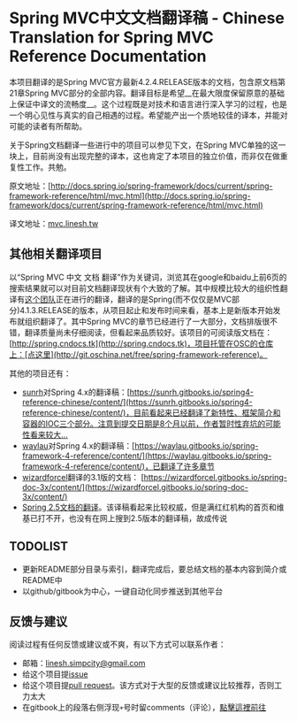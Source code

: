 # Spring MVC中文文档翻译稿 - Chinese Translation for Spring MVC Reference Documentation

本项目翻译的是Spring MVC官方最新4.2.4.RELEASE版本的文档，包含原文档第21章Spring MVC部分的全部内容。翻译目标是希望__在最大限度保留原意的基础上保证中译文的流畅度__。这个过程既是对技术和语言进行深入学习的过程，也是一个明心见性与真实的自己相遇的过程。希望能产出一个质地较佳的译本，并能对可能的读者有所帮助。

关于Spring文档翻译一些进行中的项目可以参见下文，在Spring MVC单独的这一块上，目前尚没有出现完整的译本，这也肯定了本项目的独立价值，而非仅在做重复性工作。共勉。

原文地址：[http://docs.spring.io/spring-framework/docs/current/spring-framework-reference/html/mvc.html](http://docs.spring.io/spring-framework/docs/current/spring-framework-reference/html/mvc.html)

译文地址：[mvc.linesh.tw](mvc.linesh.tw)

## 其他相关翻译项目
以“Spring MVC 中文 文档 翻译”作为关键词，浏览其在google和baidu上前6页的搜索结果就可以对目前文档翻译现状有个大致的了解。其中规模比较大的组织性翻译有[这个团队](http://blog.csdn.net/isea533/article/details/50450289)正在进行的翻译，翻译的是Spring(而不仅仅是MVC部分)4.1.3.RELEASE的版本，从项目起止和发布时间来看，基本上是新版本开始发布就组织翻译了。其中Spring MVC的章节已经进行了一大部分，文档排版很不错，翻译质量尚未仔细阅读，但看起来品质较好。该项目的可阅读版文档在：[http://spring.cndocs.tk](http://spring.cndocs.tk)，项目托管在OSC的仓库上：[点这里](http://git.oschina.net/free/spring-framework-reference)。

其他的项目还有：
* [sunrh](https://github.com/sunrh)对Spring 4.x的翻译稿：[https://sunrh.gitbooks.io/spring4-reference-chinese/content/](https://sunrh.gitbooks.io/spring4-reference-chinese/content/)，目前看起来已经翻译了新特性、框架简介和容器的IOC三个部分。注意到提交日期是8个月以前，作者暂时性弃坑的可能性看来较大…
* [waylau](https://github.com/waylau)对Spring 4.x的翻译稿：[https://waylau.gitbooks.io/spring-framework-4-reference/content/](https://waylau.gitbooks.io/spring-framework-4-reference/content/)，已翻译了许多章节
* [wizardforcel](https://github.com/wizardforcel)翻译的3.1版的文档： [https://wizardforcel.gitbooks.io/spring-doc-3x/content/](https://wizardforcel.gitbooks.io/spring-doc-3x/content/)
* [Spring 2.5文档的翻译](http://javasalatu.iteye.com/blog/1212618)。该译稿看起来比较权威，但是满红红机构的首页和维基已打不开，也没有在网上搜到2.5版本的翻译稿，故成传说


## TODOLIST
* 更新README部分目录与索引，翻译完成后，要总结文档的基本内容到简介或README中
* 以github/gitbook为中心，一键自动化同步推送到其他平台


## 反馈与建议
阅读过程有任何反馈或建议或不爽，有以下方式可以联系作者：
* 邮箱：linesh.simpcity@gmail.com
* 给这个项目提[issue](https://github.com/linesh-simplicity/gitbook-translation-spring-mvc-documentation/issues)
* 给这个项目提[pull request](https://github.com/linesh-simplicity/gitbook-translation-spring-mvc-documentation/pulls)。该方式对于大型的反馈或建议比较推荐，否则工力太大
* 在gitbook上的段落右侧浮现`+`号时留comments（评论），[點擊這裡前往](mvc.linesh.tw)

